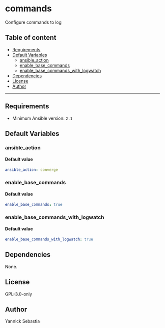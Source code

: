 # commands

Configure commands to log

## Table of content

- [Requirements](#requirements)
- [Default Variables](#default-variables)
  - [ansible_action](#ansible_action)
  - [enable_base_commands](#enable_base_commands)
  - [enable_base_commands_with_logwatch](#enable_base_commands_with_logwatch)
- [Dependencies](#dependencies)
- [License](#license)
- [Author](#author)

---

## Requirements

- Minimum Ansible version: `2.1`

## Default Variables

### ansible_action

#### Default value

```YAML
ansible_action: converge
```

### enable_base_commands

#### Default value

```YAML
enable_base_commands: true
```

### enable_base_commands_with_logwatch

#### Default value

```YAML
enable_base_commands_with_logwatch: true
```



## Dependencies

None.

## License

GPL-3.0-only

## Author

Yannick Sebastia
